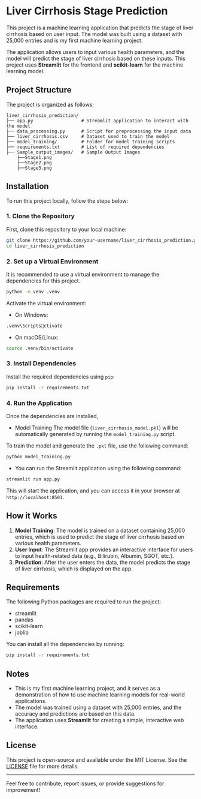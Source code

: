 
# Liver Cirrhosis Stage Prediction

This project is a machine learning application that predicts the stage of liver cirrhosis based on user input. The model was built using a dataset with 25,000 entries and is my first machine learning project.

The application allows users to input various health parameters, and the model will predict the stage of liver cirrhosis based on these inputs. This project uses **Streamlit** for the frontend and **scikit-learn** for the machine learning model.

## Project Structure

The project is organized as follows:

```
liver_cirrhosis_prediction/
├── app.py                  # Streamlit application to interact with the model
├── data_processing.py      # Script for preprocessing the input data
├── liver_cirrhosis.csv     # Dataset used to train the model 
├── model_training/         # Folder for model training scripts 
├── requirements.txt        # List of required dependencies
├── Sample_output_images/   # Sample Output Images
    ├──Stage1.png
    ├──Stage2.png
    ├──Stage3.png
```

## Installation

To run this project locally, follow the steps below:

### 1. Clone the Repository

First, clone this repository to your local machine:

```bash
git clone https://github.com/your-username/liver_cirrhosis_prediction.git
cd liver_cirrhosis_prediction
```

### 2. Set up a Virtual Environment

It is recommended to use a virtual environment to manage the dependencies for this project.

```bash
python -m venv .venv
```

Activate the virtual environment:

- On Windows:

```bash
.venv\Scriptsctivate
```

- On macOS/Linux:

```bash
source .venv/bin/activate
```

### 3. Install Dependencies

Install the required dependencies using `pip`:

```bash
pip install -r requirements.txt
```

### 4. Run the Application

Once the dependencies are installed,

- Model Training
The model file (`liver_cirrhosis_model.pkl`) will be automatically generated by running the `model_training.py` script. 

To train the model and generate the `.pkl` file, use the following command:

```bash
python model_training.py
```
- You can run the Streamlit application using the following command:

```bash
streamlit run app.py
```

This will start the application, and you can access it in your browser at `http://localhost:8501`.

## How it Works

1. **Model Training**: The model is trained on a dataset containing 25,000 entries, which is used to predict the stage of liver cirrhosis based on various health parameters.
2. **User Input**: The Streamlit app provides an interactive interface for users to input health-related data (e.g., Bilirubin, Albumin, SGOT, etc.).
3. **Prediction**: After the user enters the data, the model predicts the stage of liver cirrhosis, which is displayed on the app.

## Requirements

The following Python packages are required to run the project:

- streamlit
- pandas
- scikit-learn
- joblib

You can install all the dependencies by running:

```bash
pip install -r requirements.txt
```

## Notes

- This is my first machine learning project, and it serves as a demonstration of how to use machine learning models for real-world applications.
- The model was trained using a dataset with 25,000 entries, and the accuracy and predictions are based on this data.
- The application uses **Streamlit** for creating a simple, interactive web interface.

## License

This project is open-source and available under the MIT License. See the [LICENSE](LICENSE) file for more details.

---

Feel free to contribute, report issues, or provide suggestions for improvement!
